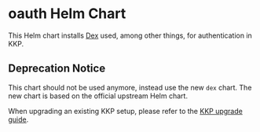 # oauth Helm Chart

This Helm chart installs [Dex](https://dexidp.io/) used, among other things,
for authentication in KKP.

## Deprecation Notice

This chart should not be used anymore, instead use the new `dex` chart. The new
chart is based on the official upstream Helm chart.

When upgrading an existing KKP setup, please refer to the [KKP upgrade guide](https://docs.kubermatic.com/kubermatic/main/installation/upgrading/upgrade-from-2.25-to-2.26/#dex-240).
